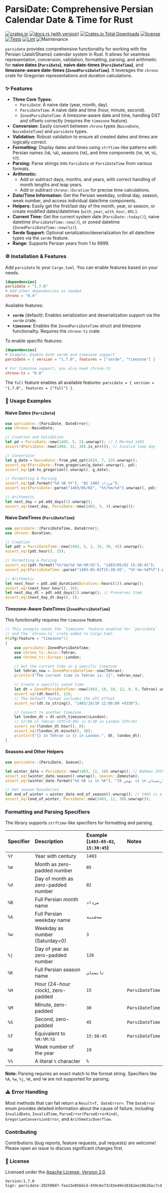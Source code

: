
# ParsiDate: Comprehensive Persian Calendar Date & Time for Rust 

[![crates.io](https://img.shields.io/crates/v/parsidate.svg)](https://crates.io/crates/parsidate)
[![docs.rs (with version)](https://img.shields.io/docsrs/parsidate/latest)](https://docs.rs/parsidate/latest/parsidate/)
[![Crates.io Total Downloads](https://img.shields.io/crates/d/parsidate)](https://crates.io/crates/parsidate)
[![license](https://img.shields.io/badge/license-Apache--2.0-blue.svg)](./LICENSE)
[![Tests](https://github.com/jalalvandi/ParsiDate/actions/workflows/Tests.yml/badge.svg)](https://github.com/jalalvandi/ParsiDate/actions/workflows/Tests.yml)
[![Lint](https://github.com/jalalvandi/ParsiDate/actions/workflows/lint.yml/badge.svg)](https://github.com/jalalvandi/ParsiDate/actions/workflows/lint.yml)
![Maintenance](https://img.shields.io/badge/maintained-actively-green)

`parsidate` provides comprehensive functionality for working with the Persian (Jalali/Shamsi) calendar system in Rust. It allows for seamless representation, conversion, validation, formatting, parsing, and arithmetic for **naive dates (`ParsiDate`)**, **naive date-times (`ParsiDateTime`)**, and **timezone-aware date-times (`ZonedParsiDateTime`)**. It leverages the `chrono` crate for Gregorian representations and duration calculations.

### ✨ Features

*   **Three Core Types:**
    *   `ParsiDate`: A naive date (year, month, day).
    *   `ParsiDateTime`: A naive date and time (hour, minute, second).
    *   `ZonedParsiDateTime`: A timezone-aware date and time, handling DST and offsets correctly (requires the `timezone` feature).
*   **Conversion:** Easily convert between `chrono` types (`NaiveDate`, `NaiveDateTime`) and `parsidate` types.
*   **Validation:** Robust validation to ensure all created dates and times are logically correct.
*   **Formatting:** Display dates and times using `strftime`-like patterns with Persian names (`%B`, `%A`), seasons (`%K`), and time components (`%H`, `%M`, `%S`, `%T`).
*   **Parsing:** Parse strings into `ParsiDate` or `ParsiDateTime` from various formats.
*   **Arithmetic:**
    *   Add or subtract days, months, and years, with correct handling of month lengths and leap years.
    *   Add or subtract `chrono::Duration` for precise time calculations.
*   **Date/Time Information:** Get the Persian weekday, ordinal day, season, week number, and access individual date/time components.
*   **Helpers:** Easily get the first/last day of the month, year, or season, or create modified dates/datetimes (`with_year`, `with_hour`, etc.).
*   **Current Time:** Get the current system date (`ParsiDate::today()`), naive datetime (`ParsiDateTime::now()`), or zoned datetime (`ZonedParsiDateTime::now(tz)`).
*   **Serde Support:** Optional serialization/deserialization for all date/time types via the `serde` feature.
*   **Range:** Supports Persian years from 1 to 9999.

### ⚙️ Installation & Features

Add `parsidate` to your `Cargo.toml`. You can enable features based on your needs.

```toml
[dependencies]
parsidate = "1.7.0"
# Add other dependencies as needed
chrono = "0.4"
```

Available features:

-   **`serde`** (default): Enables serialization and deserialization support via the `serde` crate.
-   **`timezone`**: Enables the `ZonedParsiDateTime` struct and timezone functionality. Requires the `chrono-tz` crate.

To enable specific features:

```toml
[dependencies]
# Example: Enable both serde and timezone support
parsidate = { version = "1.7.0", features = ["serde", "timezone"] }

# For timezone support, you also need chrono-tz
chrono-tz = "0.8"
```

The `full` feature enables all available features: `parsidate = { version = "1.7.0", features = ["full"] }`.

### 🚀 Usage Examples

#### Naive Dates (`ParsiDate`)

```rust
use parsidate::{ParsiDate, DateError};
use chrono::NaiveDate;

// Creation and Validation
let pd = ParsiDate::new(1403, 5, 2).unwrap(); // 2 Mordad 1403
assert!(ParsiDate::new(1404, 12, 30).is_err()); // Invalid leap day

// Conversion
let g_date = NaiveDate::from_ymd_opt(2024, 7, 23).unwrap();
assert_eq!(ParsiDate::from_gregorian(g_date).unwrap(), pd);
assert_eq!(pd.to_gregorian().unwrap(), g_date);

// Formatting & Parsing
assert_eq!(pd.format("%d %B %Y"), "02 مرداد 1403");
assert_eq!(ParsiDate::parse("1403/05/02", "%Y/%m/%d").unwrap(), pd);

// Arithmetic
let next_day = pd.add_days(1).unwrap();
assert_eq!(next_day, ParsiDate::new(1403, 5, 3).unwrap());
```

#### Naive DateTimes (`ParsiDateTime`)

```rust
use parsidate::{ParsiDateTime, DateError};
use chrono::Duration;

// Creation
let pdt = ParsiDateTime::new(1403, 5, 2, 15, 30, 45).unwrap();
assert_eq!(pdt.hour(), 15);

// Formatting & Parsing
assert_eq!(pdt.format("%Y/%m/%d %H:%M:%S"), "1403/05/02 15:30:45");
assert_eq!(ParsiDateTime::parse("1403-05-02T15:30:45", "%Y-%m-%dT%T").unwrap(), pdt);

// Arithmetic
let next_hour = pdt.add_duration(Duration::hours(1)).unwrap();
assert_eq!(next_hour.hour(), 16);
let next_day_dt = pdt.add_days(1).unwrap(); // Preserves time
assert_eq!(next_day_dt.day(), 3);
```

#### Timezone-Aware DateTimes (`ZonedParsiDateTime`)

This functionality requires the `timezone` feature.

```rust
// This example needs the `timezone` feature enabled for `parsidate`
// and the `chrono-tz` crate added to Cargo.toml.
#[cfg(feature = "timezone")]
{
    use parsidate::ZonedParsiDateTime;
    use chrono_tz::Asia::Tehran;
    use chrono_tz::Europe::London;

    // Get the current time in a specific timezone
    let tehran_now = ZonedParsiDateTime::now(Tehran);
    println!("The current time in Tehran is: {}", tehran_now);

    // Create a specific zoned time
    let dt = ZonedParsiDateTime::new(1403, 10, 10, 12, 0, 0, Tehran).unwrap();
    assert_eq!(dt.hour(), 12);
    // The default format includes the UTC offset
    assert_eq!(dt.to_string(), "1403/10/10 12:00:00 +0330");

    // Convert to another timezone
    let london_dt = dt.with_timezone(&London);
    // 12:00 in Tehran (UTC+3:30) is 8:30 in London (UTC+0)
    assert_eq!(london_dt.hour(), 8);
    assert_eq!(london_dt.minute(), 30);
    println!("{} in Tehran is {} in London.", dt, london_dt);
}
```

#### Seasons and Other Helpers

```rust
use parsidate::{ParsiDate, Season};

let winter_date = ParsiDate::new(1403, 11, 10).unwrap(); // Bahman 10th
assert_eq!(winter_date.season().unwrap(), Season::Zemestan);
assert_eq!(winter_date.format("%d %B is in %K"), "10 بهمن is in زمستان");

// Get season boundaries
let end_of_winter = winter_date.end_of_season().unwrap(); // 1403 is a leap year
assert_eq!(end_of_winter, ParsiDate::new(1403, 12, 30).unwrap());
```

### Formatting and Parsing Specifiers

The library supports `strftime`-like specifiers for formatting and parsing.

| Specifier | Description                         | Example (`1403-05-02`, `15:30:45`) | Notes         |
| :-------- | :---------------------------------- | :--------------------------------- | :------------ |
| `%Y`      | Year with century                   | `1403`                             |               |
| `%m`      | Month as zero-padded number         | `05`                               |               |
| `%d`      | Day of month as zero-padded number  | `02`                               |               |
| `%B`      | Full Persian month name             | `مرداد`                            |               |
| `%A`      | Full Persian weekday name           | `سه‌شنبه`                           |               |
| `%w`      | Weekday as number (Saturday=0)      | `3`                                |               |
| `%j`      | Day of year as zero-padded number   | `126`                              |               |
| `%K`      | Full Persian season name            | `تابستان`                          |               |
| `%H`      | Hour (24-hour clock), zero-padded   | `15`                               | `ParsiDateTime` |
| `%M`      | Minute, zero-padded                 | `30`                               | `ParsiDateTime` |
| `%S`      | Second, zero-padded                 | `45`                               | `ParsiDateTime` |
| `%T`      | Equivalent to `%H:%M:%S`            | `15:30:45`                         | `ParsiDateTime` |
| `%W`      | Week number of the year             | `19`                               |               |
| `%%`      | A literal `%` character             | `%`                                |               |

**Note:** Parsing requires an exact match to the format string. Specifiers like `%A`, `%w`, `%j`, `%K`, and `%W` are not supported for parsing.

### ⚠️ Error Handling

Most methods that can fail return a `Result<T, DateError>`. The `DateError` enum provides detailed information about the cause of failure, including `InvalidDate`, `InvalidTime`, `ParseError(ParseErrorKind)`, `GregorianConversionError`, and `ArithmeticOverflow`.

### Contributing

Contributions (bug reports, feature requests, pull requests) are welcome! Please open an issue to discuss significant changes first.

### 📄 License

Licensed under the [Apache License, Version 2.0](./LICENSE).
```
Version:1.7.0
Sign: parsidate-20250607-fea13e856dcd-459c6e73c83e49e10162ee28b26ac7cd
```